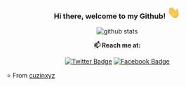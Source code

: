 <div align="center">

  ### Hi there, welcome to my Github! <img src="https://github.com/ABSphreak/ABSphreak/blob/master/gifs/Hi.gif" width="30px">
  ![github stats](https://github-readme-stats.vercel.app/api?username=cuzinxyz&show_icons=true)
  
</div>  

<div align="center">
  
  **📫 Reach me at:**<br>

  [![Twitter Badge](https://img.shields.io/badge/-Twitter-1ca0f1?style=flat-square&labelColor=1ca0f1&logo=twitter&logoColor=white&link=https://twitter.com/cuzin_pro)](https://twitter.com/cuzin_pro)
  [![Facebook  Badge](https://img.shields.io/badge/Facebook-%231877F2.svg?&style=flat-square&logo=facebook&logoColor=white)](https://facebook.com/cuzinx)

</div>

⭐️ From [cuzinxyz](https://github.com/cuzinxyz)
